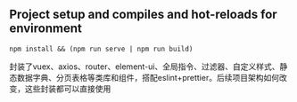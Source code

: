 ## Project setup and compiles and hot-reloads for environment

```
npm install && (npm run serve | npm run build)
```
封装了vuex、axios、router、element-ui、全局指令、过滤器、自定义样式、静态数据字典、分页表格等类库和组件，搭配eslint+prettier。后续项目架构如何改变，这些封装都可以直接使用
